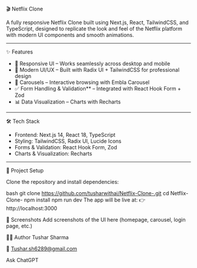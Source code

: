 🎬 Netflix Clone  

A fully responsive Netflix Clone built using Next.js, React, TailwindCSS, and TypeScript, designed to replicate the look and feel of the Netflix platform with modern UI components and smooth animations.  

---

✨ Features  
- 📱 Responsive UI – Works seamlessly across desktop and mobile  
- 🎨 Modern UI/UX – Built with Radix UI + TailwindCSS for professional design  
- 🎠 Carousels – Interactive browsing with Embla Carousel  
- ✅ Form Handling & Validation** – Integrated with React Hook Form + Zod  
- 📊 Data Visualization – Charts with Recharts  

---

🛠️ Tech Stack  
- Frontend: Next.js 14, React 18, TypeScript  
- Styling: TailwindCSS, Radix UI, Lucide Icons  
- Forms & Validation: React Hook Form, Zod  
- Charts & Visualization: Recharts  

---

📂 Project Setup  

Clone the repository and install dependencies:  

bash
git clone https://github.com/tusharwithai/Netflix-Clone-.git
cd Netflix-Clone-
npm install
npm run dev
The app will be live at:
👉 http://localhost:3000

📸 Screenshots
Add screenshots of the UI here (homepage, carousel, login page, etc.)

👨‍💻 Author
Tushar Sharma

📧 Tushar.sh6289@gmail.com





Ask ChatGPT
